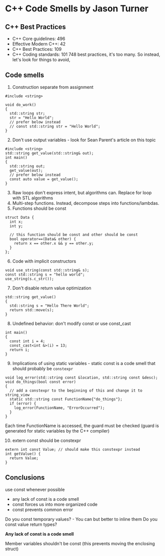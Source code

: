 # C++ Code Smells by Jason Turner
## C++ Best Practices
- C++ Core guidelines: 496 
- Effective Modern C++: 42 
- C++ Best Practices: 109
- C++ Coding standards: 101
748 best practices, it's too many. So instead, let's look for things to avoid,
## Code smells
1. Construction separate from assignment
```
#include <string>

void do_work() 
{
  std::string str;
  str = "Hello World";
  // prefer below instead
  // const std::string str = "Hello World";
}
```
2. Don't use output variables - look for Sean Parent's article on this topic
```
#include <string>
std::string get_value(std::string& out);
int main()
{
  std::string out;
  get_value(out);
  // prefer below instead
  const auto value = get_value();
}
```
3. Raw loops don't express intent, but algorithms can. Replace for loop with STL algorithms
4. Multi-step functions. Instead, decompose steps into functions/lambdas. 
5.  Functions should be const
```
struct Data {
  int x;
  int y;

  // this function should be const and other should be const
  bool operator==(Data& other) {
    return x == other.x && y == other.y;
  }
};
```
6. Code with implicit constructors
```
void use_string(const std::string& s);
const std::string s = "hello world";
use_string(s.c_str());
```
7. Don't disable return value optimization
```
std::string get_value()
{
  std::string s = "Hello There World";
  return std::move(s);
}
```
8. Undefined behavior: don't modify const or use const_cast
```
int main()
{
  const int i = 4;
  const_cast<int &>(i) = 13;
  return i;
}
```
9. Implications of using static variables - static const is a code smell that should probably be `constexpr`
```
void log_error(std::string const &location, std::string const &desc);
void do_things(bool const error)
{
  // add a constexpr to the beginning of this and change it to string_view
  static std::string const FunctionName{"do_things"};
  if (error) {
    log_error(FunctionName, "ErrorOccurred");
  }
}
``` 
Each time FunctionName is accessed, the guard must be checked (guard is generated for static variables by the C++ compiler)

10. extern const should be constexpr
```
extern int const Value; // should make this constexpr instead
int getValue() {
  return Value; 
}
```
## Conclusions
use const whenever possible
- any lack of const is a code smell
- const forces us into more organized code
- const prevents common error

Do you const temporary values? - You can but better to inline them
Do you const value return types? 

**Any lack of const is a code smell**

Member variables shouldn't be const (this prevents moving the enclosing struct)

